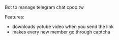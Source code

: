 Bot to manage telegram chat cpop.tw

Features:
* downloads yotube video when you send the link
* makes every new member go through captcha
